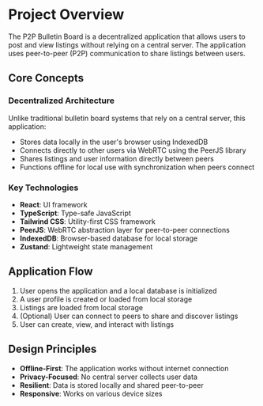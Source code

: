 
# Project Overview

The P2P Bulletin Board is a decentralized application that allows users to post and view listings without relying on a central server. The application uses peer-to-peer (P2P) communication to share listings between users.

## Core Concepts

### Decentralized Architecture

Unlike traditional bulletin board systems that rely on a central server, this application:

- Stores data locally in the user's browser using IndexedDB
- Connects directly to other users via WebRTC using the PeerJS library
- Shares listings and user information directly between peers
- Functions offline for local use with synchronization when peers connect

### Key Technologies

- **React**: UI framework
- **TypeScript**: Type-safe JavaScript
- **Tailwind CSS**: Utility-first CSS framework
- **PeerJS**: WebRTC abstraction layer for peer-to-peer connections
- **IndexedDB**: Browser-based database for local storage
- **Zustand**: Lightweight state management

## Application Flow

1. User opens the application and a local database is initialized
2. A user profile is created or loaded from local storage
3. Listings are loaded from local storage
4. (Optional) User can connect to peers to share and discover listings
5. User can create, view, and interact with listings

## Design Principles

- **Offline-First**: The application works without internet connection
- **Privacy-Focused**: No central server collects user data
- **Resilient**: Data is stored locally and shared peer-to-peer
- **Responsive**: Works on various device sizes
